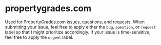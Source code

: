 # propertygrades.com
Used for PropertyGrades.com issues, questions, and requests.  When submitting your issue, feel free to apply either the `bug`, `question`, or `request` label so that I might prioritize accordingly.  If your issue is time-sensitive, feel free to apply the `urgent` label.
